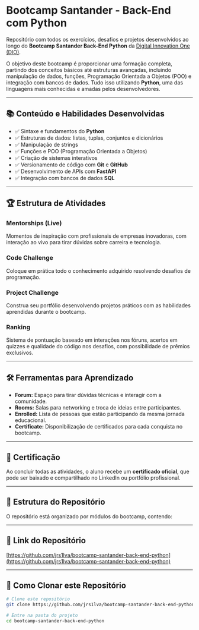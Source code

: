 # Bootcamp Santander - Back-End com Python

Repositório com todos os exercícios, desafios e projetos desenvolvidos ao longo do **Bootcamp Santander Back-End Python** da [Digital Innovation One (DIO)](https://www.dio.me/).

O objetivo deste bootcamp é proporcionar uma formação completa, partindo dos conceitos básicos até estruturas avançadas, incluindo manipulação de dados, funções, Programação Orientada a Objetos (POO) e integração com bancos de dados. Tudo isso utilizando **Python**, uma das linguagens mais conhecidas e amadas pelos desenvolvedores.

---

## 📚 Conteúdo e Habilidades Desenvolvidas

- ✅ Sintaxe e fundamentos do **Python**  
- ✅ Estruturas de dados: listas, tuplas, conjuntos e dicionários  
- ✅ Manipulação de strings  
- ✅ Funções e POO (Programação Orientada a Objetos)  
- ✅ Criação de sistemas interativos  
- ✅ Versionamento de código com **Git** e **GitHub**  
- ✅ Desenvolvimento de APIs com **FastAPI**  
- ✅ Integração com bancos de dados **SQL**  

---

## 🏆 Estrutura de Atividades

### **Mentorships (Live)**
Momentos de inspiração com profissionais de empresas inovadoras, com interação ao vivo para tirar dúvidas sobre carreira e tecnologia.

### **Code Challenge**
Coloque em prática todo o conhecimento adquirido resolvendo desafios de programação.

### **Project Challenge**
Construa seu portfólio desenvolvendo projetos práticos com as habilidades aprendidas durante o bootcamp.

### **Ranking**
Sistema de pontuação baseado em interações nos fóruns, acertos em quizzes e qualidade do código nos desafios, com possibilidade de prêmios exclusivos.

---

## 🛠 Ferramentas para Aprendizado

- **Forum:** Espaço para tirar dúvidas técnicas e interagir com a comunidade.  
- **Rooms:** Salas para networking e troca de ideias entre participantes.  
- **Enrolled:** Lista de pessoas que estão participando da mesma jornada educacional.  
- **Certificate:** Disponibilização de certificados para cada conquista no bootcamp.  

---

## 📜 Certificação
Ao concluir todas as atividades, o aluno recebe um **certificado oficial**, que pode ser baixado e compartilhado no LinkedIn ou portfólio profissional.

---

## 📂 Estrutura do Repositório
O repositório está organizado por módulos do bootcamp, contendo:


---

## 🔗 Link do Repositório
[https://github.com/jrs1lva/bootcamp-santander-back-end-python](https://github.com/jrs1lva/bootcamp-santander-back-end-python)

---

## 🚀 Como Clonar este Repositório

```bash
# Clone este repositório
git clone https://github.com/jrs1lva/bootcamp-santander-back-end-python.git

# Entre na pasta do projeto
cd bootcamp-santander-back-end-python
